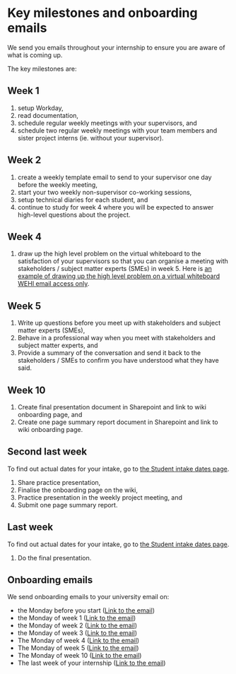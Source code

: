 # Key milestones and onboarding emails

We send you emails throughout your internship to ensure you are aware of what is coming up.

The key milestones are:

## Week 1 
1. setup Workday,
2. read documentation,
3. schedule regular weekly meetings with your supervisors, and
4. schedule two regular weekly meetings with your team members and sister project interns (ie. without your supervisor).

## Week 2 
1. create a weekly template email to send to your supervisor one day before the weekly meeting,
2. start your two weekly non-supervisor co-working sessions,
3. setup technical diaries for each student, and
4. continue to study for week 4 where you will be expected to answer high-level questions about the project.

## Week 4 
1. draw up the high level problem on the virtual whiteboard to the satisfaction of your supervisors so that you can organise a meeting with stakeholders / subject matter experts (SMEs) in week 5. Here is [an example of drawing up the high level problem on a virtual whiteboard WEHI email access only](https://wehieduau.sharepoint.com/:v:/r/sites/StudentInternGroupatWEHI/Shared%20Documents/Student%20Organiser/2024-03%20Rowland%20thoughts%20on%20Student%20organiser-20240302_110318-Meeting%20Recording.mp4?csf=1&web=1&e=dtm4hd).

## Week 5 
1. Write up questions before you meet up with stakeholders and subject matter experts (SMEs), 
2. Behave in a professional way when you meet with stakeholders and subject matter experts, and
3. Provide a summary of the conversation and send it back to the stakeholders / SMEs to confirm you have understood what they have said.

## Week 10
1. Create final presentation document in Sharepoint and link to wiki onboarding page, and
2. Create one page summary report document in Sharepoint and link to wiki onboarding page.

## Second last week

To find out actual dates for your intake, go to [the Student intake dates page](intake_dates).

1. Share practice presentation,
2. Finalise the onboarding page on the wiki,
3. Practice presentation in the weekly project meeting, and
4. Submit one page summary report.

## Last week 

To find out actual dates for your intake, go to [the Student intake dates page](intake_dates).

1. Do the final presentation.

## Onboarding emails

We send onboarding emails to your university email on:
- the Monday before you start ([Link to the email](emaiL-one-week-before))
- the Monday of week 1 ([Link to the email](email-week-one))
- the Monday of week 2 ([Link to the email](email-week-two))
- the Monday of week 3 ([Link to the email](email-week-three))
- The Monday of week 4 ([Link to the email](email-week-four))
- The Monday of week 5 ([Link to the email](email-week-five))
- The Monday of week 10 ([Link to the email](email-week-ten))
- The last week of your internship ([Link to the email](email-final-week))
